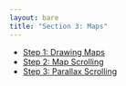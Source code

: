 ```yaml
---
layout: bare
title: "Section 3: Maps"
---
```

   * [Step 1: Drawing Maps](01_DrawingMaps.spin.html)
   * [Step 2: Map Scrolling](02_MapScrolling.spin.html)
   * [Step 3: Parallax Scrolling](03_ParallaxScrolling.spin.html)
